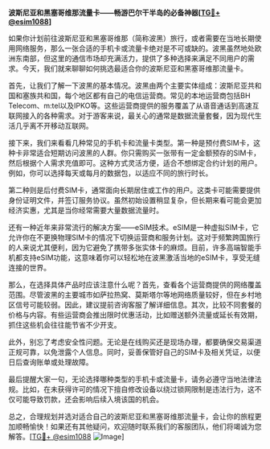 **波斯尼亚和黑塞哥维那流量卡——畅游巴尔干半岛的必备神器[[TG💪+ @esim1088](https://t.me/s/esim1088)]**

如果你计划前往波斯尼亚和黑塞哥维那（简称波黑）旅行，或者需要在当地长期使用网络服务，那么一张合适的手机卡或流量卡绝对是不可或缺的。波黑虽然地处欧洲东南部，但这里的通信市场却充满活力，提供了多种选择来满足不同用户的需求。今天，我们就来聊聊如何挑选最适合你的波斯尼亚和黑塞哥维那流量卡。

首先，让我们了解一下波黑的基本情况。波黑由两个主要实体组成：波斯尼亚共和国和塞族共和国，每个地区都有自己的电信运营商。常见的本地运营商包括BH Telecom、m:tel以及IPKO等。这些运营商提供的服务覆盖了从语音通话到高速互联网接入的各种需求。对于游客来说，最关心的通常是数据流量套餐，因为现代生活几乎离不开移动互联网。

接下来，我们来看看几种常见的手机卡和流量卡类型。第一种是预付费SIM卡，这种卡非常适合短期访问波黑的人群。你只需购买一张带有一定金额预存的SIM卡，然后根据个人需求充值即可。这种方式灵活方便，适合不想绑定合约计划的用户。例如，你可以选择每天或每月的数据包，以适应不同的旅行时长。

第二种则是后付费SIM卡，通常面向长期居住或工作的用户。这类卡可能需要提供身份证明文件，并签订服务协议。虽然初始设置稍显复杂，但长期来看可能会更加经济实惠，尤其是当你经常需要大量数据流量时。

还有一种近年来非常流行的解决方案——eSIM技术。eSIM是一种虚拟SIM卡，它允许你在不更换物理SIM卡的情况下切换运营商和服务计划。这对于频繁跨国旅行的人来说尤其便利，因为它避免了携带多张实体卡的麻烦。目前，许多高端智能手机都支持eSIM功能，这意味着你可以轻松地在波黑激活当地的eSIM卡，享受无缝连接的世界。

那么，在选择具体产品时应该注意什么呢？首先，查看各个运营商提供的网络覆盖范围。尽管波黑的主要城市如萨拉热窝、莫斯塔尔等地网络质量较好，但在乡村地区信号可能较弱。因此，建议提前咨询客服了解详细信息。其次，比较不同套餐的价格与内容。有些运营商会推出限时优惠活动，比如赠送额外流量或延长有效期，抓住这些机会往往能节省不少开支。

此外，别忘了考虑安全性问题。无论是在线购买还是现场办理，都要确保交易渠道正规可靠，以免泄露个人信息。同时，妥善保管好自己的SIM卡及相关凭证，以便日后查询账单或处理故障。

最后提醒大家一句，无论选择哪种类型的手机卡或流量卡，请务必遵守当地法律法规。比如，在未获得许可的情况下擅自修改设备以绕过锁网限制是违法行为，这不仅可能导致罚款，还会影响后续入境该国的机会。

总之，合理规划并选对适合自己的波斯尼亚和黑塞哥维那流量卡，会让你的旅程更加顺畅愉快！如果还有其他疑问，欢迎随时联系我们的客服团队，他们将竭诚为您解答。[[TG💪+ @esim1088](https://t.me/s/esim1088) ![Image](https://i.postimg.cc/4NQfJmqS/Snipaste-2025-05-13-00-14-12.png)]